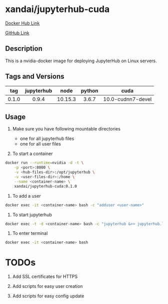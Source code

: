 # xandai/jupyterhub-cuda

[Docker Hub Link](https://hub.docker.com/r/xandai/jupyterhub-cuda)

[GitHub Link](https://github.com/x-and-ai/jupyterhub-cuda)

## Description

This is a nvidia-docker image for deploying JupyterHub on Linux servers.

## Tags and Versions

| tag      | jupyterhub | node     | python   | cuda                |
|:--------:|:----------:|:--------:|:--------:|:-------------------:|
| 0.1.0    | 0.9.4      | 10.15.3  | 3.6.7    | 10.0-cudnn7-devel   |

## Usage

1. Make sure you have following mountable directories
    - one for all jupyterhub files
    - one for all user files

1. To start a container

``` sh
docker run --runtime=nvidia -d -t \
    -p <port>:8000 \
    -v <hub-files-dir>:/opt/jupyterhub \
    -v <user-files-dir>:/home \
    --name <container-name> \
    xandai/jupyterhub-cuda:0.1.0
```

1. To add a user

``` sh
docker exec -it <container-name> bash -c "adduser <user-name>"
```

1. To start jupyterhub

``` sh
docker exec -t -d <container-name> bash -c "jupyterhub &>> jupyterhub.log"
```

1. To enter terminal

``` sh
docker exec -it <container-name> bash
```

# TODOs

1. Add SSL certificates for HTTPS

1. Add scripts for easy user creation

1. Add scripts for easy config update
